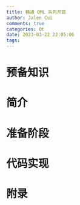 ```yaml
---
title: 精通 QML 系列开题
author: Jalen Cui
comments: true
categories: Qt
date: 2023-03-22 22:05:06
tags:
---
```


# 预备知识


# 简介


# 准备阶段


# 代码实现


# 附录